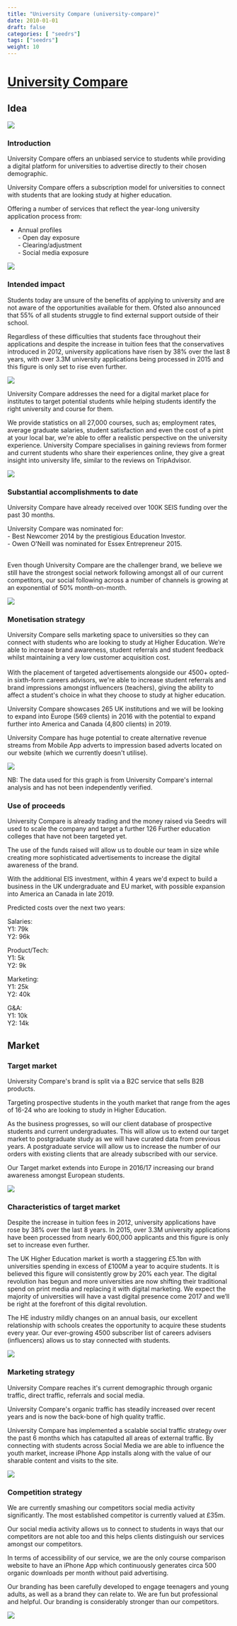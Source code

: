 ```yaml
---
title: "University Compare (university-compare)"
date: 2010-01-01
draft: false
categories: [ "seedrs"]
tags: ["seedrs"]
weight: 10
---
```


# [University Compare](https://www.seedrs.com/university-compare)

## Idea

![](/img/seedrs/uploads/startup/section_image/image/4989/jc3yh1yjrr1tdftnzhr5l1rwo5ofkyn/image2.jpg?rect=58%2C28%2C408%2C101&w=600&fit=clip&s=5034b99d9e9ef5ac7d4cee67b19d6cc6)

### Introduction

University Compare offers an unbiased service to students while providing a digital platform for universities to advertise directly to their chosen demographic.

University Compare offers a subscription model for universities to connect with students that are looking study at higher education.

Offering a number of services that reflect the year-long university application process from:

- Annual profiles <br>- Open day exposure <br>- Clearing/adjustment <br>- Social media exposure

![](/img/seedrs/uploads/startup/section_image/image/4997/yzg8nvlsgpm0rso0gdwj6mn27q9aee/ipadusage.jpg?rect=68%2C27%2C887%2C624&w=600&fit=clip&s=1df84b076a60a34cb01b5a3d9b474591)

### Intended impact

Students today are unsure of the benefits of applying to university and are not aware of the opportunities available for them. Ofsted also announced that 55% of all students struggle to find external support outside of their school.

Regardless of these difficulties that students face throughout their applications and despite the increase in tuition fees that the conservatives introduced in 2012, university applications have risen by 38% over the last 8 years, with over 3.3M university applications being processed in 2015 and this figure is only set to rise even further.

![](/img/seedrs/uploads/startup/section_image/image/5013/mo93chqxferp8564oiq8hdnc1gluk08/tweet3.jpg?rect=0%2C0%2C494%2C125&w=600&fit=clip&s=0db697e79b2e66de281098c957637f5d)

University Compare addresses the need for a digital market place for institutes to target potential students while helping students identify the right university and course for them.

We provide statistics on all 27,000 courses, such as; employment rates, average graduate salaries, student satisfaction and even the cost of a pint at your local bar, we're able to offer a realistic perspective on the university experience. University Compare specialises in gaining reviews from former and current students who share their experiences online, they give a great insight into university life, similar to the reviews on TripAdvisor.

![](/img/seedrs/uploads/startup/section_image/image/4998/3q3h4g9ipwsds0ewuddvccw4cmct1qf/Ending.jpg?rect=460%2C185%2C979%2C568&w=600&fit=clip&s=c92a56fc863a9431caceba2da992bd0f)

### Substantial accomplishments to date

University Compare have already received over 100K SEIS funding over the past 30 months.

University Compare was nominated for: <br>- Best Newcomer 2014 by the prestigious Education Investor. <br>- Owen O'Neill was nominated for Essex Entrepreneur 2015.

<br>Even though University Compare are the challenger brand, we believe we still have the strongest social network following amongst all of our current competitors, our social following across a number of channels is growing at an exponential of 50% month-on-month.

![](/img/seedrs/uploads/startup/section_image/image/5242/8fyime1f5mce989kx1ovbjybftkyeg/press__3_.png?rect=0%2C0%2C498%2C630&w=600&fit=clip&s=171c08ccc746e2e918b51b372438f9ff)

### Monetisation strategy

University Compare sells marketing space to universities so they can connect with students who are looking to study at Higher Education. We’re able to increase brand awareness, student referrals and student feedback whilst maintaining a very low customer acquisition cost. <br> <br>With the placement of targeted advertisements alongside our 4500+ opted-in sixth-form careers advisors, we're able to increase student referrals and brand impressions amongst influencers (teachers), giving the ability to affect a student's choice in what they choose to study at higher education.

University Compare showcases 265 UK institutions and we will be looking to expand into Europe (569 clients) in 2016 with the potential to expand further into America and Canada (4,800 clients) in 2019.

University Compare has huge potential to create alternative revenue streams from Mobile App adverts to impression based adverts located on our website (which we currently doesn't utilise).

![](/img/seedrs/uploads/startup/section_image/image/5109/avip0vdnww9yuu06imxxavm2a0q828a/HJtAHlDxGMZXaKi974vdZyPdoq5INDehTEM84Ph2CyM.jpg?rect=0%2C0%2C496%2C450&w=600&fit=clip&s=63bdc60770baaa0d57764c3b60c94e48)

NB: The data used for this graph is from University Compare's internal analysis and has not been independently verified.

### Use of proceeds

University Compare is already trading and the money raised via Seedrs will used to scale the company and target a further 126 Further education colleges that have not been targeted yet.

The use of the funds raised will allow us to double our team in size while creating more sophisticated advertisements to increase the digital awareness of the brand.

With the additional EIS investment, within 4 years we'd expect to build a business in the UK undergraduate and EU market, with possible expansion into America an Canada in late 2019.

Predicted costs over the next two years:

Salaries: <br>Y1: 79k <br>Y2: 96k

Product/Tech: <br>Y1: 5k <br>Y2: 9k

Marketing: <br>Y1: 25k <br>Y2: 40k

G&amp;A: <br>Y1: 10k <br>Y2: 14k

## Market

### Target market

University Compare's brand is split via a B2C service that sells B2B products.

Targeting prospective students in the youth market that range from the ages of 16-24 who are looking to study in Higher Education.

As the business progresses, so will our client database of prospective students and current undergraduates. This will allow us to extend our target market to postgraduate study as we will have curated data from previous years. A postgraduate service will allow us to increase the number of our orders with existing clients that are already subscribed with our service.

Our Target market extends into Europe in 2016/17 increasing our brand awareness amongst European students.

![](/img/seedrs/uploads/startup/section_image/image/4995/jsfenli0so4zvc0hsh7aemkson9rmx8/Untitled3522.png?rect=0%2C0%2C1256%2C713&w=600&fit=clip&s=6c47413d990224bad94f4e002c95cd4b)

### Characteristics of target market

Despite the increase in tuition fees in 2012, university applications have rose by 38% over the last 8 years. In 2015, over 3.3M university applications have been processed from nearly 600,000 applicants and this figure is only set to increase even further.

The UK Higher Education market is worth a staggering £5.1bn with universities spending in excess of £100M a year to acquire students. It is believed this figure will consistently grow by 20% each year. The digital revolution has begun and more universities are now shifting their traditional spend on print media and replacing it with digital marketing. We expect the majority of universities will have a vast digital presence come 2017 and we’ll be right at the forefront of this digital revolution.

The HE industry mildly changes on an annual basis, our excellent relationship with schools creates the opportunity to acquire these students every year. Our ever-growing 4500 subscriber list of careers advisers (influencers) allows us to stay connected with students.

![](/img/seedrs/uploads/startup/section_image/image/5015/3ifkvojn766uvrotgf9gljz0l5hcq08/tweet2.jpg?rect=0%2C0%2C498%2C126&w=600&fit=clip&s=676704582af747889ababff52f2fef13)

### Marketing strategy

University Compare reaches it's current demographic through organic traffic, direct traffic, referrals and social media.

University Compare's organic traffic has steadily increased over recent years and is now the back-bone of high quality traffic.

University Compare has implemented a scalable social traffic strategy over the past 6 months which has catapulted all areas of external traffic. By connecting with students across Social Media we are able to influence the youth market, increase iPhone App installs along with the value of our sharable content and visits to the site.

![](/img/seedrs/uploads/startup/section_image/image/4992/x9qeoe4dbxc1e6uqsdpy222nlvd6xb/iphone-look.jpg?rect=159%2C125%2C1570%2C1130&w=600&fit=clip&s=23bc275337a3f0bc06a4676f55b231f5)

### Competition strategy

We are currently smashing our competitors social media activity significantly. The most established competitor is currently valued at £35m.

Our social media activity allows us to connect to students in ways that our competitors are not able too and this helps clients distinguish our services amongst our competitors.

In terms of accessibility of our service, we are the only course comparison website to have an iPhone App which continuously generates circa 500 organic downloads per month without paid advertising.

Our branding has been carefully developed to engage teenagers and young adults, as well as a brand they can relate to. We are fun but professional and helpful. Our branding is considerably stronger than our competitors.

![](/img/seedrs/uploads/startup/section_image/image/5014/58a3s6cb0ido7v1qtgh20ai38v6hxvc/tweet1.jpg?rect=0%2C0%2C498%2C126&w=600&fit=clip&s=3c86459649ac3e0bf9a390779a763d63)

